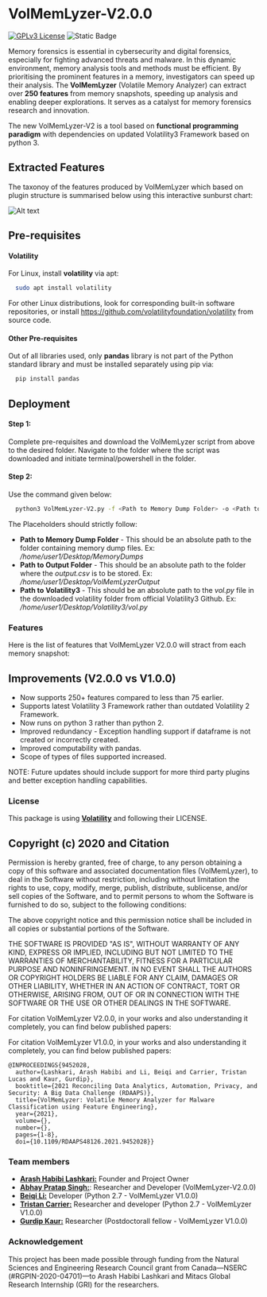 
# VolMemLyzer-V2.0.0
[![GPLv3 License](https://img.shields.io/badge/License-GPL%20v3-yellow.svg)](https://opensource.org/licenses/) ![Static Badge](https://img.shields.io/badge/Tech_Stack-Volatility-red?link=https%3A%2F%2Fgithub.com%2Fvolatilityfoundation%2Fvolatility)


Memory forensics is essential in cybersecurity and digital forensics, especially for fighting advanced threats and malware. In this dynamic environment, memory analysis tools and methods must be efficient. By prioritising the prominent features in a memory, investigators can speed up their analysis.
The **VolMemLyzer** (Volatile Memory Analyzer) can extract over **250 features** from memory snapshots, speeding up analysis and enabling deeper explorations. It serves as a catalyst for memory forensics research and innovation.

The new VolMemLyzer-V2 is a tool based on **functional programming paradigm** with dependencies on updated Volatility3 Framework based on python 3.

## Extracted Features

The taxonoy of the features produced by VolMemLyzer which based on plugin structure is summarised below using this interactive sunburst chart:


![Alt text](images/VolMemLyzerBurstGIF.gif)

## Pre-requisites

#### Volatility

For Linux, install **volatility** via apt:
```bash
  sudo apt install volatility 
```
For other Linux distributions, look for corresponding built-in software repositories, or install https://github.com/volatilityfoundation/volatility from source code.
#### Other Pre-requisites

Out of all libraries used, only **pandas** library is not part of the Python standard library and must be installed separately using pip via:
```bash
  pip install pandas
```


## Deployment

#### Step 1:
Complete pre-requisites and download the VolMemLyzer script from above to the desired folder. Navigate to the folder where the script was downloaded and initiate terminal/powershell in the folder.

#### Step 2:
Use the command given below:

```bash
  python3 VolMemLyzer-V2.py -f <Path to Memory Dump Folder> -o <Path to Output Folder> -V <Path to Volatility3>
```

The Placeholders should strictly follow:
- **Path to Memory Dump Folder** - This should be an absolute path to the folder containing memory dump files. Ex: */home/user1/Desktop/MemoryDumps*
- **Path to Output Folder** - This should be an absolute path to the folder where the *output.csv* is to be stored. Ex: */home/user1/Desktop/VolMemLyzerOutput*
- **Path to Volatility3** - This should be an absolute path to the *vol.py* file in the downloaded volatility folder from official Volatility3 Github. Ex: */home/user1/Desktop/Volatility3/vol.py*


### Features 
Here is the list of features that VolMemLyzer V2.0.0 will stract from each memory snapshot:



## Improvements (V2.0.0 vs V1.0.0)
- Now supports 250+ features compared to less than 75 earlier.
- Supports latest Volatility 3 Framework rather than outdated Volatility 2 Framework.
- Now runs on python 3 rather than python 2.
- Improved redundancy - Exception handling support if dataframe is not created or incorrectly created.
- Improved computability with pandas.
- Scope of types of files supported increased.

NOTE: Future updates should include support for more third party plugins and better exception handling capabilities.


### License  
This package is using [**Volatility**](https://github.com/volatilityfoundation/volatility) and following their LICENSE. 

## Copyright (c) 2020 and Citation
Permission is hereby granted, free of charge, to any person obtaining a copy of this software and associated documentation files (VolMemLyzer), to deal in the Software without restriction, including without limitation the rights to use, copy, modify, merge, publish, distribute, sublicense, and/or sell copies of the Software, and to permit persons to whom the Software is furnished to do so, subject to the following conditions:

The above copyright notice and this permission notice shall be included in all copies or substantial portions of the Software.

THE SOFTWARE IS PROVIDED "AS IS", WITHOUT WARRANTY OF ANY KIND, EXPRESS OR IMPLIED, INCLUDING BUT NOT LIMITED TO THE WARRANTIES OF MERCHANTABILITY, FITNESS FOR A PARTICULAR PURPOSE AND NONINFRINGEMENT. IN NO EVENT SHALL THE AUTHORS OR COPYRIGHT HOLDERS BE LIABLE FOR ANY CLAIM, DAMAGES OR OTHER LIABILITY, WHETHER IN AN ACTION OF CONTRACT, TORT OR OTHERWISE, ARISING FROM, OUT OF OR IN CONNECTION WITH THE SOFTWARE OR THE USE OR OTHER DEALINGS IN THE SOFTWARE.


For citation VolMemLyzer V2.0.0, in your works and also understanding it completely, you can find below published papers:



For citation VolMemLyzer V1.0.0, in your works and also understanding it completely, you can find below published papers:

```
@INPROCEEDINGS{9452028,
  author={Lashkari, Arash Habibi and Li, Beiqi and Carrier, Tristan Lucas and Kaur, Gurdip},
  booktitle={2021 Reconciling Data Analytics, Automation, Privacy, and Security: A Big Data Challenge (RDAAPS)}, 
  title={VolMemLyzer: Volatile Memory Analyzer for Malware Classification using Feature Engineering}, 
  year={2021},
  volume={},
  number={},
  pages={1-8},
  doi={10.1109/RDAAPS48126.2021.9452028}}
```



### Team members 

* [**Arash Habibi Lashkari:**](http://ahlashkari.com/index.asp) Founder and Project Owner
* [**Abhay Pratap Singh:**](https://github.com/Abhay-Sengar): Researcher and Developer (VolMemLyzer-V2.0.0)
* [**Beiqi Li:**](https://github.com/beiqil) Developer (Python 2.7 - VolMemLyzer V1.0.0)
* [**Tristan Carrier:**](https://github.com/TristanCarrier) Researcher and developer (Python 2.7 - VolMemLyzer V1.0.0)
* [**Gurdip Kaur:**](https://www.linkedin.com/in/gurdip-kaur-738062164/) Researcher (Postdoctorall fellow - VolMemLyzer V1.0.0)


### Acknowledgement 
This project has been made possible through funding from the Natural Sciences and Engineering Research Council grant from Canada—NSERC (\#RGPIN-2020-04701)—to Arash Habibi Lashkari and Mitacs Global Research Internship (GRI) for the researchers. 
